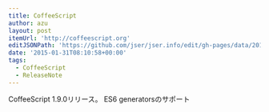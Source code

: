 ```yaml
---
title: CoffeeScript
author: azu
layout: post
itemUrl: 'http://coffeescript.org'
editJSONPath: 'https://github.com/jser/jser.info/edit/gh-pages/data/2015/01/index.json'
date: '2015-01-31T08:10:58+00:00'
tags:
  - CoffeeScript
  - ReleaseNote
---
```

CoffeeScript 1.9.0リリース。
ES6 generatorsのサポート
